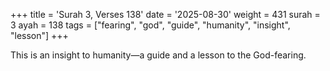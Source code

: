 +++
title = 'Surah 3, Verses 138'
date = '2025-08-30'
weight = 431
surah = 3
ayah = 138
tags = ["fearing", "god", "guide", "humanity", "insight", "lesson"]
+++

This is an insight to humanity—a guide and a lesson to the God-fearing.
